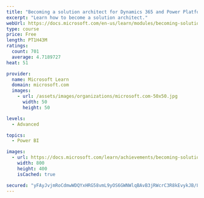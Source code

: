```yaml
---
title: "Becoming a solution architect for Dynamics 365 and Power Platform"
excerpt: "Learn how to become a solution architect."
webUrl: https://docs.microsoft.com/en-us/learn/modules/becoming-solution-architect/
type: course
price: Free
length: PT1H43M
ratings:
  count: 701
  average: 4.7189727
heat: 51

provider:
  name: Microsoft Learn
  domain: microsoft.com
  images:
    - url: /assets/images/organizations/microsoft.com-50x50.jpg
      width: 50
      height: 50

levels:
  - Advanced

topics:
  - Power BI

images:
  - url: https://docs.microsoft.com/learn/achievements/becoming-solution-architect-social.png
    width: 800
    height: 400
    isCached: true

secured: "yFAyJvjmRoCdmwWDQYxHRG58vmL9yOS6GWNWlqBAvB3jRWcrC3R8kEvykJB/8bD+9pdeyoF77NEUZAgxmb6i4VOUz4az+lk4Wiv0opbU69jyRfM8q6YLPsY1z/4usUbaqAf/zmTHRvLqaz8p3fk9r5gyfB/pIFy8EhUkA3i5qp9kM56bGaso0sXIlBNYHbXfA51OQRWDLeqPfV3U7MrdxqMEz0oTAkRo0rJ5SeoHPoPa1x/CTGQLrZEiBIO9Ug7bayyDOty7eEBAk4AN1xkXtOtPiVtcBPepn4JwOfmyofYt+mUCXGviiMeetHjCjL0m0mpFdq0ywwsacnR++PlBj+AC+oR3nCLxKzcdS/DF/mNyleBdOZg/zu4c3Kku6A2ObSMm+7OS3i7JDrfRpEuj9Cq2aI+xRQRMSGZPAxTZ9/M=;So0Gnh9T0YKdyfRwvKW4nQ=="
---
```


